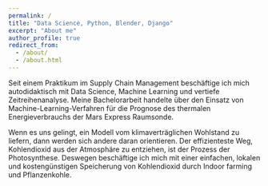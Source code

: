 ```yaml
---
permalink: /
title: "Data Science, Python, Blender, Django"
excerpt: "About me"
author_profile: true
redirect_from: 
  - /about/
  - /about.html
---
```


Seit einem Praktikum im Supply Chain Management beschäftige ich mich autodidaktisch mit Data Science, Machine Learning und vertiefe Zeitreihenanalyse. Meine Bachelorarbeit handelte über den Einsatz von Machine-Learning-Verfahren für die Prognose des thermalen Energieverbrauchs der Mars Express Raumsonde.

Wenn es uns gelingt, ein Modell vom klimaverträglichen Wohlstand zu  liefern, dann werden sich andere daran orientieren. Der effizienteste  Weg, Kohlendioxid aus der Atmosphäre zu entziehen, ist der Prozess der  Photosynthese.  Deswegen beschäftige ich mich mit einer einfachen, lokalen und kostengünstigen Speicherung von Kohlendioxid durch Indoor farming und Pflanzenkohle.


